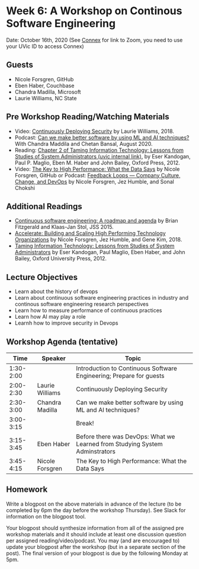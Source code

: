 # Week 6: A Workshop on Continous Software Engineering

Date: October 16th, 2020
(See [Connex]( https://connex.csc.uvic.ca/portal/site/emse2020) for link to Zoom, you need to use your UVic ID to access Connex)

## Guests
- Nicole Forsgren, GitHub
- Eben Haber, Couchbase
- Chandra Madilla, Microsoft
- Laurie Williams, NC State

## Pre Workshop Reading/Watching Materials
- Video: [Continuously Deploying Security](https://www.agilealliance.org/resources/videos/continuously-deploying-security-laurie-williams-xp-2018/) by Laurie Williams, 2018.
- Podcast: [Can we make better software by using ML and AI techniques?](https://www.microsoft.com/en-us/research/lab/microsoft-research-india/articles/podcast-can-we-make-better-software-by-using-ml-and-ai-techniques-with-chandra-madilla-and-chetan-bansal/) With Chandra Maddila and Chetan Bansal, August 2020.
- Reading: [Chapter 2 of Taming Information Technology: Lessons from Studies of System Administrators (uvic internal link)](https://oxford-universitypressscholarship-com.ezproxy.library.uvic.ca/view/10.1093/acprof:oso/9780195374124.001.0001/acprof-9780195374124-chapter-2), by Eser Kandogan, Paul P. Maglio, Eben M. Haber and John Bailey, Oxford Press, 2012.
- Video: [The Key to High Performance: What the Data Says](https://www.youtube.com/watch?v=RBuPlMTXuFc) by  Nicole Forsgren, GitHub or Podcast: [Feedback Loops — Company Culture, Change, and DevOps](https://a16z.com/2018/03/28/devops-org-change-software-performance/) by Nicole Forsgren, Jez Humble, and Sonal Chokshi

## Additional Readings
- [Continuous software engineering: A roadmap and agenda](https://www.brian-fitzgerald.com/wp-content/uploads/2019/02/The-Journal-of-Systems-and-Software-2015-Continuous-software-engineering-A-roadmap-and-agenda.pdf) by Brian Fitzgerald and Klaas-Jan Stol, JSS 2015. 
- [Accelerate: Building and Scaling High Performing Technology Organizations](https://nicolefv.com/book) by Nicole Forsgren, Jez Humble, and Gene Kim, 2018.
- [Taming Information Technology: Lessons from Studies of System Administrators](https://oxford.universitypressscholarship.com/view/10.1093/acprof:oso/9780195374124.001.0001/acprof-9780195374124) by Eser Kandogan, Paul Maglio, Eben Haber, and John Bailey, Oxford University Press, 2012.


## Lecture Objectives
- Learn about the history of devops
- Learn about continuous software engineering practices in industry and continous software engineering research perspectives
- Learn how to measure performance of continuous practices
- Learn how AI may play a role
- Learnh how to improve security in Devops

## Workshop Agenda (tentative)

| Time | Speaker | Topic | 
| ------- | ------------------- | --------------------------------- | 
| 1:30-2:00 | | Introduction to Continuous Software Engineering; Prepare for guests |
| 2:00-2:30 | Laurie Williams | Continuously Deploying Security|
| 2:30-3:00 | Chandra Madilla | Can we make better software by using ML and AI techniques? |
| 3:00-3:15 | | Break! |
| 3:15-3:45 | Eben Haber | Before there was DevOps:  What we Learned from Studying System Adminstrators |
| 3:45-4:15 | Nicole Forsgren | The Key to High Performance: What the Data Says |


## Homework

Write a blogpost on the above materials in advance of the lecture 
(to be completed by 6pm the day before the workshop Thursday).
See Slack for information on the blogpost tool.

Your blogpost should synthesize information from all of the assigned pre workshop materials and it
should include at least one discussion question per assigned reading/video/podcast. 
You may (and are encouraged to) update your blogpost after the workshop (but in a separate section of the post). 
The final version of your blogpost is due by the following Monday at 5pm.

